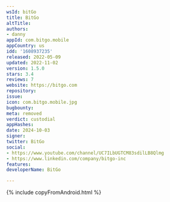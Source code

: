 ```yaml
---
wsId: bitGo
title: BitGo
altTitle: 
authors:
- danny
appId: com.bitgo.mobile
appCountry: us
idd: '1608937235'
released: 2022-05-09
updated: 2022-11-02
version: 1.5.0
stars: 3.4
reviews: 7
website: https://bitgo.com
repository: 
issue: 
icon: com.bitgo.mobile.jpg
bugbounty: 
meta: removed
verdict: custodial
appHashes: 
date: 2024-10-03
signer: 
twitter: BitGo
social:
- https://www.youtube.com/channel/UC7ILbUGTCM83sdilLB8Qlmg
- https://www.linkedin.com/company/bitgo-inc
features: 
developerName: BitGo

---
```


{% include copyFromAndroid.html %}
